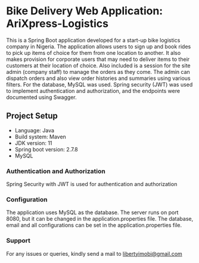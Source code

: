 #  Bike Delivery Web Application: AriXpress-Logistics
This is a Spring Boot application developed for a start-up bike logistics company in Nigeria. The application allows users to sign up and book rides to pick up items of choice for them from one location to another. It also makes provision for corporate users that may need to deliver items to their customers at their location of choice. Also included is a session for the site admin (company staff) to manage the orders as they come. The admin can dispatch orders and also view order histories and summaries using various filters. For the database, MySQL was used. Spring security (JWT) was used to implement authentication and authorization, and the endpoints were documented using Swagger.

## Project Setup
* Language: Java
* Build system: Maven
* JDK version: 11
* Spring boot version: 2.7.8
* MySQL

### Authentication and Authorization
Spring Security with JWT is used for authentication and authorization

### Configuration
The application uses MySQL as the database. The server runs on port 8080, but it can be changed in the application.properties file.
The database, email and all configurations can be set in the application.properties file.

### Support
For any issues or queries, kindly send a mail to libertyimobi@gmail.com


